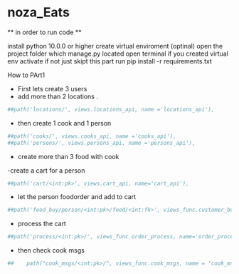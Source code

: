 # noza_Eats



** in order to run code **

install python 10.0.0 or higher
create virtual enviroment (optinal)
open the project folder which manage.py located
open terminal
if you created virtual env activate if not just skipt this part
run pip install -r requirements.txt


How to PArt1



- First lets create 3 users
- add more than 2 locations .
```python
##path('locations/', views.locations_api, name ='locations_api'),
```
- then create 1 cook and 1 person
```python
##path('cooks/', views.cooks_api, name ='cooks_api'),
##path('persons/', views.persons_api, name ='persons_api'),
```
- create more than 3 food with cook

-create a cart for a person
```python
##path('cart/<int:pk>', views.cart_api, name='cart_api'),
```
- let the person foodorder and add to cart
```python
##path('food_buy/person/<int:pk>/food/<int:fk>', views_func.customer_buy_sell, name='food_buy'),
```
- process the cart
```python
##path('process/<int:pk>/', views_func.order_process, name='order_process'),
```
- then check cook msgs
```python
##    path("cook_msgs/<int:pk>/", views_func.cook_msgs, name = 'cook_msgs'),
```
